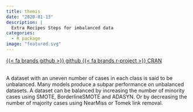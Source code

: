 ```yaml
---
title: themis
date: "2020-01-13"
description: |
  Extra Recipes Steps for imbalanced data
categories:
  - R package
image: "featured.svg"
---
```


<div class="project-buttons">
<a href="https://github.com/EmilHvitfeldt/themis">
  {{< fa brands github >}} github
</a>
<a href="https://CRAN.R-project.org/package=themis">
  {{< fa brands r-project >}} CRAN
</a>
</div>
<br>

A dataset with an uneven number of cases in each class is said to be unbalanced. Many models produce a subpar performance on unbalanced datasets. A dataset can be balanced by increasing the number of minority cases using SMOTE, BorderlineSMOTE and ADASYN. Or by decreasing the number of majority cases using NearMiss or Tomek link removal.
